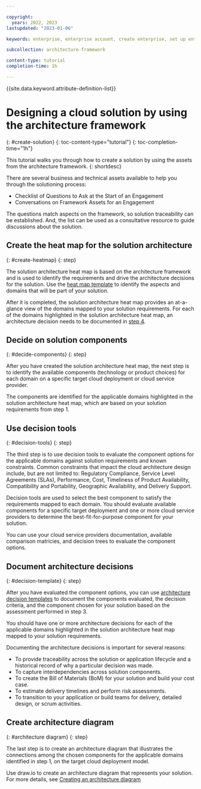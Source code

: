 ```yaml
---

copyright:
  years: 2022, 2023
lastupdated: "2023-01-06"

keywords: enterprise, enterprise account, create enterprise, set up enterprise, enterprise users, enterprise access, enterprise tutorial

subcollection: architecture-framework

content-type: tutorial
completion-time: 1h

---
```


{{site.data.keyword.attribute-definition-list}}


# Designing a cloud solution by using the architecture framework
{: #create-solution}
{: toc-content-type="tutorial"}
{: toc-completion-time="1h"}

This tutorial walks you through how to create a solution by using the assets from the architecture framework.
{: shortdesc}

There are several business and technical assets available to help you through the solutioning process:
* Checklist of Questions to Ask at the Start of an Engagement
* Conversations on Framework Assets for an Engagement

The questions match aspects on the framework, so solution traceability can be established. And, the list can be used as a consultative resource to guide discussions about the solution.

## Create the heat map for the solution architecture
{: #create-heatmap}
{: step}

The solution architecture heat map is based on the architecture framework and is used to identify the requirements and drive the architecture decisions for the solution. Use the [heat map template](/docs/architecture-framework?topic=architecture-framework-heat-map) to identify the aspects and domains that will be part of your solution.

After it is completed, the solution architecture heat map provides an at-a-glance view of the domains mapped to your solution requirements. For each of the domains highlighted in the solution architecture heat map, an architecture decision needs to be documented in [step 4](#use-architecture-decision-template).

## Decide on solution components
{: #decide-components}
{: step}

After you have created the solution architecture heat map, the next step is to identify the available components (technology or product choices) for each domain on a specific target cloud deployment or cloud service provider.

The components are identified for the applicable domains highlighted in the solution architecture heat map, which are based on your solution requirements from step 1.

## Use decision tools
{: #decision-tools}
{: step}

The third step is to use decision tools to evaluate the component options for the applicable domains against solution requirements and known constraints. Common constraints that impact the cloud architecture design include, but are not limited to: Regulatory Compliance, Service Level Agreements (SLAs), Performance, Cost, Timeliness of Product Availability, Compatibility and Portability, Geographic Availability, and Delivery Support.

Decision tools are used to select the best component to satisfy the requirements mapped to each domain. You should evaluate available components for a specific target deployment and one or more cloud service providers to determine the best-fit-for-purpose component for your solution.

You can use your cloud service providers documentation, available comparison matricies, and decision trees to evaluate the component options.

## Document architecture decisions
{: #decision-template}
{: step}

After you have evaluated the component options, you can use [architecture decision templates](https://github.ibm.com/cloud-docs-internal/writing/blob/draft/content-kit/solutions/architectural-decisions-template.md) to document the components evaluated, the decision criteria, and the component chosen for your solution based on the assessment performed in step 3. 

You should have one or more architecture decisions for each of the applicable domains highlighted in the solution architecture heat map mapped to your solution requirements.

Documenting the architecture decisions is important for several reasons:

- To provide traceability across the solution or application lifecycle and a historical record of why a particular decision was made.
- To capture interdependencies across solution components.
- To create the Bill of Materials (BoM) for your solution and build your cost case.
- To estimate delivery timelines and perform risk assessments.
- To transition to your application or build teams for delivery, detailed design, or scrum activities.

## Create architecture diagram
{: #architecture diagram}
{: step}

The last step is to create an architecture diagram that illustrates the connections among the chosen components for the applicable domains identified in step 1, on the target cloud deployment model.

Use draw.io to create an architecture diagram that represents your solution. For more details, see [Creating an architecture diagram](/docs/architecture-framework?topic=architecture-framework-architecture-diagram)
